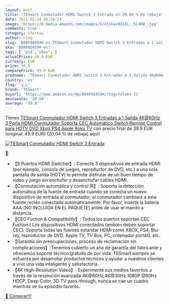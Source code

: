 ```yaml
---
layout: post
title: 'TESmart Conmutador HDMI Switch 3 Entrada al 20.04 % de rebaja'
date: 2021-02-24 06:50:24
image: 'https://m.media-amazon.com/images/I/41skax9ZoIL._SL400_.jpg'
comments: true
category: ofertas
author: ring
slug: 'B08P4Q459H-es TESmart Conmutador HDMI Switch 3 Entradas a 1 Salida...'
sku: 'B08P4Q459H-es'
tags: [ 'ps4','xbox', ]
actualPrice: 39.9 EUR
currency: EUR
price: 39.9
comparePrice: 49.9 EUR
prodname: 'TESmart Conmutador HDMI Switch 3 Entradas a 1 Salida 4K@60Hz  3 Ports HDMI Conmutador Soporta CEC  Automático Switch  Remote Control para HDTV DVD Xbox PS4 Apple Roku TV'
country: 'es'
flag: '🇪🇸'
brand: 'TESmart'
buyurl: 'https://www.amazon.es/dp/B08P4Q459H/?tag=tolees-21'
descuento: '20.04'
average: '39.9'
---
```


Tienes [TESmart Conmutador HDMI Switch 3 Entradas a 1 Salida 4K@60Hz  3 Ports HDMI Conmutador Soporta CEC  Automático Switch  Remote Control para HDTV DVD Xbox PS4 Apple Roku TV](https://www.amazon.es/dp/B08P4Q459H/?tag=tolees-21) con precio final de  39.9 EUR (original: 49.9 EUR) (20.04 %  de rebaja) aqui!

[![TESmart Conmutador HDMI Switch 3 Entrada](https://m.media-amazon.com/images/I/41skax9ZoIL._SL400_.jpg)](https://www.amazon.es/dp/B08P4Q459H/?tag=tolees-21)

🔎:

- 【3 Puertos HDMI Switcher】: Conecte 3 dispositivos de entrada HDMI (por ejemplo, consola de juegos, reproductor de DVD, etc.) a una sola pantalla de salida (HDTV) le permite disfrutar de un buen tiempo de video y juego sin enchufar y desenchufar cables HDMI.
- 【Conmutación automática y control IR】: Soporta la detección automática de la fuente de entrada cuando se conecta un nuevo dispositivo de entrada al conmutador, el conmutador cambiará a esta fuente recién conectada automáticamente. Por favor, inserte la batería AAA (NO INCLUIDA EN EL PAQUETE) antes de usar el mando a distancia.
- 【CEC Fuction & Compatibility】: Todos los puertos soportan CEC Fuction ( Los dispositivos HDMI conectados también deben soportar CEC). Soporta todas las fuentes estándar HDMI como XBOX, PS4, Blu-ray, reproductor de DVD, Apple TV, TV Box, PC, ordenador portátil, etc.
- 【Garantía sin preocupaciones, proceso de reclamación sin complicaciones】:Tenemos cubierto un año de garantía del fabricante y ofrecemos soporte técnico gratuito de por vida. TESmart siempre se esfuerza por desarrollar productos técnicos y ayudar a nuestros clientes a vivir una vida inteligente y satisfactoria.
- 【4K High-Resolution Video】: Experimente sus medios favoritos a través de la resolución avanzada 4K@60Hz,4K@30Hz 1080P @60Hz HDCP, Deep Color, 3D TV pass-through, nunca se cae un cuadro mientras ve su episodio favorito.

[🛒 Comprar!!!](https://www.amazon.es/dp/B08P4Q459H/?tag=tolees-21)
